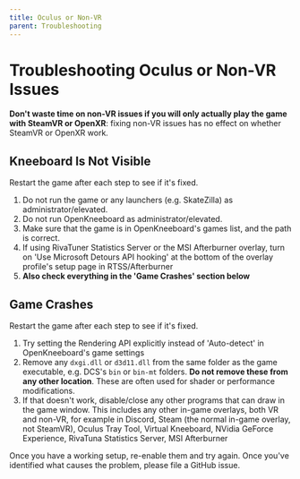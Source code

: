 ```yaml
---
title: Oculus or Non-VR
parent: Troubleshooting
---
```


# Troubleshooting Oculus or Non-VR Issues

**Don't waste time on non-VR issues if you will only actually play the game with SteamVR or OpenXR**: fixing non-VR issues has no effect on whether SteamVR or OpenXR work.

## Kneeboard Is Not Visible

Restart the game after each step to see if it's fixed.

1. Do not run the game or any launchers (e.g. SkateZilla) as administrator/elevated.
2. Do not run OpenKneeboard as administrator/elevated.
3. Make sure that the game is in OpenKneeboard's games list, and the path is correct.
4. If using RivaTuner Statistics Server or the MSI Afterburner overlay, turn on 'Use Microsoft Detours API hooking' at the bottom of the overlay profile's setup page in RTSS/Afterburner
5. **Also check everything in the 'Game Crashes' section below**

## Game Crashes

Restart the game after each step to see if it's fixed.

1. Try setting the Rendering API explicitly instead of 'Auto-detect' in OpenKneeboard's game settings
2. Remove any `dxgi.dll` or `d3d11.dll` from the same folder as the game executable, e.g. DCS's `bin` or `bin-mt` folders. **Do not remove these from any other location**. These are often used for shader or performance modifications.
3. If that doesn't work, disable/close any other programs that can draw in the game window. This includes any other in-game overlays, both VR and non-VR, for example in Discord, Steam (the normal in-game overlay, not SteamVR), Oculus Tray Tool, Virtual Kneeboard, NVidia GeForce Experience, RivaTuna Statistics Server, MSI Afterburner

Once you have a working setup, re-enable them and try again. Once you've identified what causes the problem, please file a GitHub issue.
